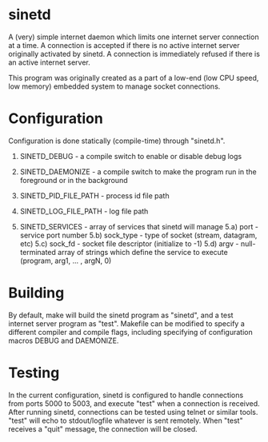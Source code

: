 sinetd
======

A (very) simple internet daemon which limits one internet server connection at a time. A connection is accepted if there is no active internet server originally activated by sinetd. A connection is immediately refused if there is an active internet server.

This program was originally created as a part of a low-end (low CPU speed, low memory) embedded system to manage socket connections.


Configuration
=============

Configuration is done statically (compile-time) through "sinetd.h".

1) SINETD_DEBUG - a compile switch to enable or disable debug logs

2) SINETD_DAEMONIZE - a compile switch to make the program run in the foreground or in the background

3) SINETD_PID_FILE_PATH - process id file path

4) SINETD_LOG_FILE_PATH - log file path

5) SINETD_SERVICES - array of services that sinetd will manage
    5.a) port - service port number
    5.b) sock_type - type of socket (stream, datagram, etc)
    5.c) sock_fd - socket file descriptor (initialize to -1)
    5.d) argv - null-terminated array of strings which define the service to execute (program, arg1, ... , argN, 0)


Building
========

By default, make will build the sinetd program as "sinetd", and a test internet server program as "test". Makefile can be modified to specify a different compiler and compile flags, including specifying of configuration macros DEBUG and DAEMONIZE.


Testing
=======

In the current configuration, sinetd is configured to handle connections from ports 5000 to 5003, and execute "test" when a connection is received. After running sinetd, connections can be tested using telnet or similar tools. "test" will echo to stdout/logfile whatever is sent remotely. When "test" receives a "quit" message, the connection will be closed.
